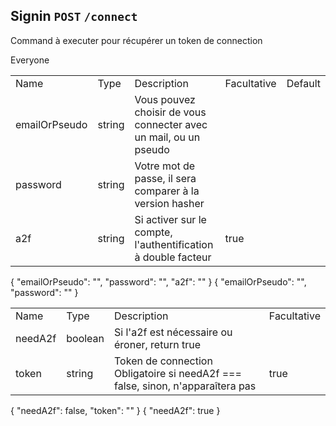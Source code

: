 ## Signin `POST` `/connect`
Command à executer pour récupérer un token de connection

<chapter title="CAN USE COMMAND">
<p>
    Everyone
</p>
</chapter>

<chapter title="BODY">
<tabs group="Lang">
    <tab title="Tableau" group-key="tab">
<table>
    <tr>
        <td>Name</td><td>Type</td><td>Description</td><td>Facultative</td><td>Default</td>
    </tr>
    <tr>
        <td>emailOrPseudo</td><td>string</td><td>Vous pouvez choisir de vous connecter avec un mail, ou un pseudo</td><td></td><td></td>
    </tr>
    <tr>
        <td>password</td><td>string</td><td>Votre mot de passe, il sera comparer à la version hasher</td><td></td><td></td>
    </tr>
    <tr>
        <td>a2f</td><td>string</td><td>Si activer sur le compte, l'authentification à double facteur</td><td>true</td><td></td>
    </tr>
</table>
    </tab>
    <tab title="Json Full" group-key="jsonfull">
<code-block xml:lang="json" xml:space="preserve">
{
    "emailOrPseudo": "",
    "password": "",
    "a2f": ""
}
</code-block>
    </tab>
    <tab title="Json Min" group-key="jsonmin">
<code-block xml:lang="json" xml:space="preserve">
{
    "emailOrPseudo": "",
    "password": ""
}
</code-block>
    </tab>
</tabs>
</chapter>

<chapter title="RETURN">
<tabs group="Lang">
    <tab title="Tableau" group-key="tab">
<table>
    <tr>
        <td>Name</td><td>Type</td><td>Description</td><td>Facultative</td>
    </tr>
    <tr>
        <td>needA2f</td><td>boolean</td><td>Si l'a2f est nécessaire ou éroner, return true</td><td></td>
    </tr>
    <tr>
        <td>token</td><td>string</td><td>Token de connection<br/>Obligatoire si needA2f === false, sinon, n'apparaîtera pas</td><td>true</td>
    </tr>
</table>
    </tab>
    <tab title="Json Full" group-key="jsonfull">
<code-block xml:lang="json" xml:space="preserve">
{
    "needA2f": false,
    "token": ""
}
</code-block>
    </tab>
    <tab title="Json Min" group-key="jsonmin">
<code-block xml:lang="json" xml:space="preserve">
{
    "needA2f": true
}
</code-block>
    </tab>
</tabs>
</chapter>